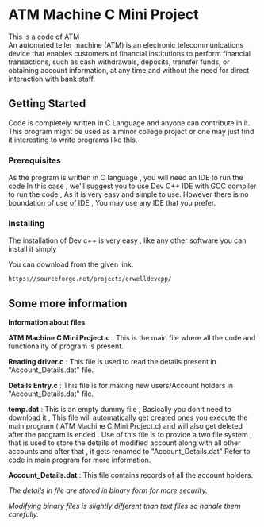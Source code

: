 # ATM Machine C Mini Project

This is a code of ATM  
An automated teller machine (ATM) is an electronic telecommunications device that enables customers of financial institutions to perform financial transactions, such as cash withdrawals, deposits, transfer funds, or obtaining account information, at any time and without the need for direct interaction with bank staff.

## Getting Started

Code is completely written in C Language and anyone can contribute in it.
This program might be used as a minor college project or one may just find it interesting to write programs like this.

### Prerequisites

As the program is  written in C language , you will need an IDE to run the code 
In this case , we'll suggest you to use Dev C++ IDE with GCC compiler to run the code , As it is very easy and simple to use.
However there is no boundation of use of IDE , You may use any IDE that you prefer.

### Installing

The installation of Dev c++ is very easy , like any other software you can install it simply

You can download from the given link.

```
https://sourceforge.net/projects/orwelldevcpp/
```

## Some more information 

**Information about files**

**ATM Machine C Mini Project.c** : This is the main file where all the code and functionality of program is present.

**Reading driver.c** : This file is used to read the details present in "Account_Details.dat" file.

**Details Entry.c** : This file is for making new users/Account holders in "Account_Details.dat" file.

**temp.dat** : This is an empty dummy file , Basically you don't need to download it , This file will automatically get created ones you execute the main program ( ATM Machine C Mini Project.c) and will also get deleted after the program is ended .
Use of this file is to provide a two file system , that is used to store the details of modified account along with all other accounts and after that , it gets renamed to "Account_Details.dat"
Refer to code in main program for more information.

**Account_Details.dat** : This file contains records of all the account holders.
 
*The details in file are stored in binary form for more security.*
 
*Modifying binary files is slightly different than text files so handle them carefully.*



